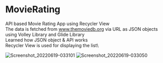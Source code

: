# MovieRating
API based Movie Rating App using Recycler View\
The data is fetched from www.themoviedb.org via URL as JSON objects using Volley Library and Glide Library\
Learned how JSON object & API works\
Recycler View is used for displaying the list\




![Screenshot_20220619-033101](https://user-images.githubusercontent.com/107514813/174459035-d1c1282a-37cc-4e42-8d83-11295b254745.png)
![Screenshot_20220619-033050](https://user-images.githubusercontent.com/107514813/174459037-b0bac5a6-52dd-4b9f-97c8-c763551b12a9.png)
